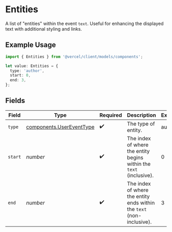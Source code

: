 # Entities

A list of "entities" within the event `text`. Useful for enhancing the displayed text with additional styling and links.

## Example Usage

```typescript
import { Entities } from '@vercel/client/models/components';

let value: Entities = {
  type: 'author',
  start: 0,
  end: 3,
};
```

## Fields

| Field   | Type                                                                 | Required           | Description                                                           | Example |
| ------- | -------------------------------------------------------------------- | ------------------ | --------------------------------------------------------------------- | ------- |
| `type`  | [components.UserEventType](../../models/components/usereventtype.md) | :heavy_check_mark: | The type of entity.                                                   | author  |
| `start` | _number_                                                             | :heavy_check_mark: | The index of where the entity begins within the `text` (inclusive).   | 0       |
| `end`   | _number_                                                             | :heavy_check_mark: | The index of where the entity ends within the `text` (non-inclusive). | 3       |
